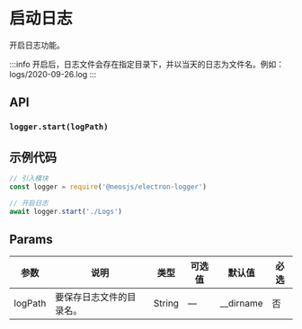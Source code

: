 # 启动日志 <BadgeTip text="异步" type="green"></BadgeTip>

开启日志功能。

:::info
开启后，日志文件会存在指定目录下，并以当天的日志为文件名。例如：logs/2020-09-26.log
:::

## API

### `logger.start(logPath)`
### 
## 示例代码

```js
// 引入模块
const logger = require('@neosjs/electron-logger')

// 开启日志
await logger.start('./Logs')
```

## Params

| 参数                        | 说明                       | 类型   | 可选值          | 默认值       | 必选  |
| --------------------------- | -------------------------- | ------ | --------------- | ------------ |------------ |
| logPath               | 要保存日志文件的目录名。           | String | —               | __dirname            | 否 |

